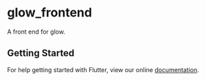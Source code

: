 # glow_frontend

A front end for glow.

## Getting Started

For help getting started with Flutter, view our online
[documentation](https://flutter.io/).
